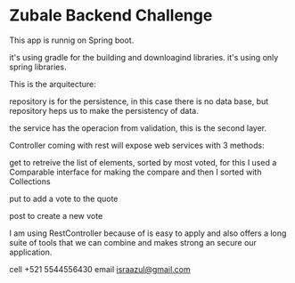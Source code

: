 # Zubale Backend Challenge 

This app is runnig on Spring boot.

it's using gradle for the building and downloagind libraries.
it's using only spring libraries.

This is the arquitecture:
	
repository is for the persistence, in this case there is no data base, but repository
heps us to make the persistency of data.

the service has the operacion from validation, this is the second layer.

Controller coming with rest will expose web services with 3 methods:
	
get to retreive the list of elements, sorted by most voted, for this I used a
Comparable interface for making the compare and then I sorted with Collections

put to add a vote to the quote

post to create a new vote

I am using RestController because of is easy to apply and also offers a long suite of
tools that we can combine and makes strong an secure our application.

cell +521 5544556430
email israazul@gmail.com


 
